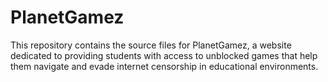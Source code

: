 # PlanetGamez
This repository contains the source files for PlanetGamez, a website dedicated to providing students with access to unblocked games that help them navigate and evade internet censorship in educational environments.
